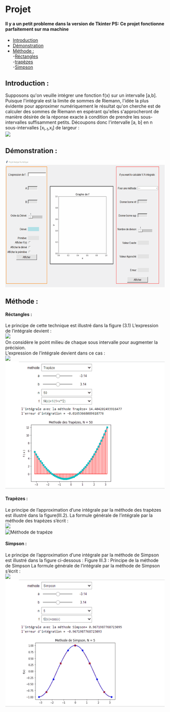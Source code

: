# Projet 
 #### Il y a un petit probleme dans la version de Tkinter PS: Ce projet fonctionne parfaitement sur ma machine
- [Introduction](#Introduction)
- [Démonstration](#Démonstration)
- [Méthode :](#Méthode) <br/>
-[Réctangles ](#réctangles ) <br/>
-[trapèzes](#trapèzes)<br/>
-[Simpson ](#Simpson)
## Introduction :
Supposons qu'on veuille intégrer une fonction f(x) sur un intervalle [a,b]. Puisque
l'intégrale est la limite de sommes de Riemann, l'idée la plus évidente pour approximer
numériquement le résultat qu'on cherche est de calculer des sommes de Riemann en
espérant qu'elles s'approcheront de manière désirée de la réponse exacte à condition de
prendre les sous-intervalles suffisamment petits.
Découpons donc l'intervalle [a, b] en n sous-intervalles [x<sub>i-1</sub>,x<sub>i</sub>] de largeur : <br/>
<img src="https://render.githubusercontent.com/render/math?math=d(x)=\displaystyle\frac{(b-a)}{n}">
## Démonstration : 
<img src="https://github.com/SarahSabbagh/Analyse_Num/blob/main/projet/img/demo.gif" alt="démonstration" width="800" height="400"></br>
## Méthode :
#### Réctangles :
Le principe de cette technique est illustré dans la figure (3.1)
L’expression de l’intégrale devient :<br/>
<img src="https://render.githubusercontent.com/render/math?math=\displaystyle I=\frac{h}{2}\sum_{i=1}^{n} f(x_{i%2B1} + x_i)f(x_i)"> <br/>
On considère le point milieu de chaque sous intervalle pour augmenter la précision.<br/>
L’expression de l’intégrale devient dans ce cas : <br/>
<img src="https://render.githubusercontent.com/render/math?math=\displaystyle I=\frac{h}{2}\sum_{i=1}^{n} f(\frac{x_{i%2B1} + x_i}{x_i})"><br/>
<img src="https://github.com/SarahSabbagh/Analyse_Num/blob/main/Tp3/img/Rectangle.gif" alt="Méthode de rectangle" width="800" height="400">

#### Trapèzes :
Le principe de l’approximation d’une intégrale par la méthode des trapèzes est illustré dans la figure(III.2).
La formule générale de l’intégrale par la méthode des trapèzes s’écrit :<br/>
<img src="https://render.githubusercontent.com/render/math?math=\displaystyle I=\frac{h}{2}\sum_{i=1}^{n} (f(x_{i%2B1}) + f(x_i))"><br/>
<img src="https://github.com/SarahSabbagh/Analyse_Num/blob/main/Tp3/img/Trapéze.gif" alt="Méthode de trapéze" width="800" height="400">

#### Simpson :
Le principe de l’approximation d’une intégrale par la méthode de Simpson est
illustré dans la figure ci-dessous :
Figure III.3 : Principe de la méthode de Simpson
La formule générale de l’intégrale par la méthode de Simpson s’écrit :<br/>
<img src="https://render.githubusercontent.com/render/math?math=\displaystyle I=\frac{h}{3}[f(a)%2B4\sum_{i=2,4,6}^{n}f(x_i)%2B2\sum_{i=1,3,5}^{n-1}f(x_i)%2Bf(b)"> <br/>
<img src="https://github.com/SarahSabbagh/Analyse_Num/blob/main/Tp3/img//Simpson.gif" alt="Méthode de simpson" width="800" height="400">
